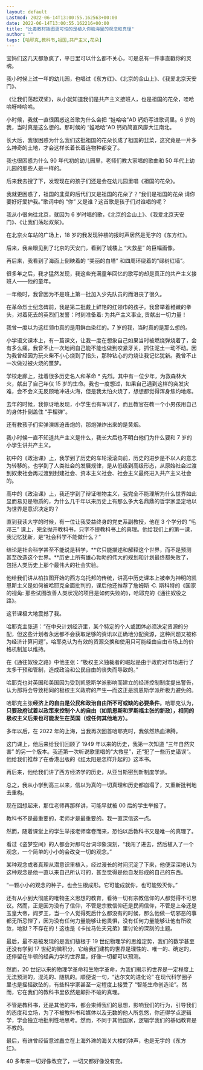 ```yaml
---
layout: default
Lastmod: 2022-06-14T13:00:55.162563+00:00
date: 2022-06-14T13:00:55.162216+00:00
title: "比毒教材插图更可怕的是植入你脑海里的观念和真理"
author: ""
tags: [哈耶克,教科书,祖国,共产主义,花朵]
---
```


宝妈们这几天都急疯了，平日里可以什么都不关心，可是总有一件事直戳你的灵魂。

我小时候上过一年的幼儿园，也唱过《东方红》、《北京的金山上》、《我爱北京天安门》、

《让我们荡起双桨》，从小就知道我们是共产主义接班人，也是祖国的花朵，哇哈哈呀哇哈哈。

小时候，我就一直很困惑这首歌为什么会把 “娃哈哈”AD 钙奶写进歌词里。6 岁的我，当时真是这么想的。那时候的 “娃哈哈”AD 钙奶简直风靡大江南北。

长大后，我很困惑为什么我们这批祖国的花朵长成了祖国的韭菜，这究竟是一片多么神奇的土地，才会这样长着长着连物种都变了。

我也很困惑为什么 90 年代初的幼儿园里，老师们教大家唱的歌曲和 50 年代上幼儿园的那些人是一样的。

后来我去搜了下，发现现在的孩子们还是会在幼儿园里唱《祖国的花朵》。

我就更困惑了，祖国的韭菜的后代们又是祖国的花朵了？“我们是祖国的花朵 请你要好好爱护我。”歌词中的 “你” 又是谁？这首歌是孩子们对谁唱的呢？

我从小很向往北京，就因为 6 岁时唱的歌，《北京的金山上》、《我爱北京天安门》、《让我们荡起双桨》。

在北京火车站的广场上，18 岁的我发现钟楼的报时声居然是无字的《东方红》。

后来，我亲眼见到了北京的天安门，看到了城楼上 “大救星” 的巨幅画像。

再后来，我看到了海面上倒映着的 “美丽的白塔” 和四周环绕着的“绿树红墙”。

很多年之后，我才猛然发现，我这些充满童年回忆的歌写的却是真正的共产主义接班人——他的童年。

一年级时，我曾因为不是班上第一批加入少先队员的而沮丧了很久。

在革命烈士纪念碑前，我是第二批戴上鲜艳的红领巾的孩子。我曾举着稚嫩的拳头，对着死去的英烈们发誓：时刻准备着: 为共产主义事业, 贡献出一切力量！

我曾一度以为这红领巾真的是用鲜血染红的。7 岁的我，当时真的是那么想的。

小学语文课本上，有一篇课文，让我一度在想象自己如果当时被燃烧弹烧着了，会有多么痛。我曾不止一次地问自己能不能也做到咬紧牙关，抓住泥土一动不动。因为我曾经因为玩火柴不小心烧到了指头，那种钻心的灼烧让我记忆犹新。我曾不止一次做过被火烧的噩梦。

学校走廊上，挂着很多历史名人和革命 \* 先烈。其中有一位少年，为救森林大火，献出了自己年仅 15 岁的生命。我也一度想过，如果自己遇到这样的突发灾难，会不会义无反顾地冲进火海，但是我太怕火烧了，想想都觉得浑身焦灼地疼。

去年的时候，我惊讶地发现，小学生也有军训了，而且教官在教一个小男孩用自己的身体扑倒盖住 “手榴弹”。

还有教孩子们实弹演练迫击炮的，那炮弹炸出来的是黄烟。

我小时候一直不知道共产主义是什么，我长大后也不明白他们为什么要和 7 岁的小学生讲共产主义。

初中的《政治课》上，我学到了历史的车轮滚滚向前，历史的进步是不以人的意志为转移的。也学到了人类社会的发展规律，是从低级到高级形态，从原始社会过渡到奴隶社会再过渡到封建社会、资本主义社会、社会主义最终进入共产主义社会的。

高中的《政治课》上，我还学到了辩证唯物主义，我完全不能理解为什么世界如此显而易见是物质的，为什么几千年以来历史上有那么多大名鼎鼎的哲学家坚定地以为世界是意识决定的？

直到我读大学的时候，有一位让我受益终身的党史系副教授，他在 3 个学分的 “毛邓三” 课上，完全抛开教科书，只字不提教科书上的真理。他给我们上的第一课，我记忆犹新，是“社会科学不能做什么？”

结论是社会科学甚至不能说是科学，**它只能描述和解释这个世界，而不是预测甚至改造这个世界。**历史上所有雄心勃勃的伟大的规划和计划最终都失败了，包括人类历史上那个最伟大的社会实验。

他给我们讲从柏拉图开始的西方乌托邦的传统，讲高中历史课本上被奉为神明的凯恩斯主义是如何被哈耶克全面批判的，课后他还推荐了詹姆斯 ·C. 斯科特的《国家的视角: 那些试图改善人类状况的项目是如何失败的》，哈耶克的《通往奴役之路》。

这节课极大地震撼了我。

哈耶克主张道：“在中央计划经济里，某个特定的个人或团体必须决定资源的分配，但这些计划者永远都不会获取足够的资讯以正确地分配资源，这种问题又被称为经济计算问题”。哈耶克认为有效的资源交换和使用只可能经由自由市场上的价格机制加以维持。

在《通往奴役之路》中他主张：“极权主义独裁者的崛起是由于政府对市场进行了太多干预和管制，造成政治和公民自由的丧失而导致的。”

哈耶克也对英国和美国因为受到凯恩斯学派影响而建立的经济控制制度提出警告，认为那将会导致相同的极权主义政府的产生—而这正是凯恩斯学派所极力避免的。

哈耶克主张**经济上的自由是公民和政治自由所不可或缺的必要条件**。哈耶克认为，**只要政府试着以政策来控制个人的自由（如凯恩斯和罗斯福主张的新政），相同的极权主义后果也可能发生在英国（或任何其他地方）。**

多年以后，在 2022 年的上海，当我再次回首哈耶克时，我依然热血沸腾。

这门课上，他后来给我们回顾了 1949 年以来的历史，我第一次知道 “三年自然灾害” 的另一个版本。我还第一次听说歌里唱的“大救星”，还“犯了一些历史错误”。他给我们推荐了在香港出版的《红太阳是怎样升起的》这本书。

再后来，他给我们讲了西方经济学的历史，从亚当斯密到新制度学派。

总之，我从小学到高三以来，信以为真的一切真理和历史都崩塌了，又重新批判地去重构。

现在回想起来，那位老师再那样讲，可能早就被 00 后的学生举报了。

教科书不是最重要的，老师才是最重要的。我一直深信这一点。

然而，随着课堂上的学生举报老师席卷而来，恐怕以后教科书又是唯一的真理了。

看过《盗梦空间》的人都会对那句台词印象深刻，“我闯了进去，然后植入了一个观念，一个简单的小小的会改变一切的观念。”

某种观念或者真理从潜意识里植入，经过漫长的时间沉淀了下来，他便深深地认为这种观念是他一直以来自己所认可的，甚至觉得是他自发形成的自己的东西。

“一颗小小的观念的种子，也会生根成形。它可能成就你，也可能毁灭你。”

还有从小到大彻底的唯物主义思想的教育，看待一切有宗教信仰的人都觉得不可思议。然而，正是因为没有了信仰，不管是宗教信仰还是民间信仰，不管是上帝还是玉皇大帝，阎罗王，当一个人觉得死后什么都没有的时候，那么他做一切邪恶的事都无所忌惮了，因为没有任何力量能够让他畏惧，没有任何力量能够让他有所收敛，地狱？不存在的！这也是《卡拉马佐夫兄弟》里讨论的深刻的主题。

最后，最不易被发现的是我们植根于 19 世纪物理学的思维定势，我们的数学甚至还没有学到 17 世纪的微积分，它给我们建构的世界是理性的、唯一的、确定的，还停留在牛顿的经典力学的世界里，好像一切都可以预测。

然而，20 世纪以来的物理学革命和生物学革命，为我们揭示的世界是一定程度上无法预测的，混沌的、随机的。顺便说一句，“达尔文的进化论” 在现代科学圈子里也是摇摇欲坠的，有些科学家甚至一定程度上接受了 “智能生命创造论”。然而，它在我们的教科书里依然是颠扑不破的真理。

不管是教科书，还是其他的书，都会束缚我们的思想，影响我们的行为，引导我们的态度和立场，为了不被教科书和媒体以及无数的他人所忽悠，你还得学点逻辑学，学会独立地批判性地思考。然而，不同于其他国家，逻辑学我们的基础教育是不教的。

最后，有谁曾经留意过矗立在上海外滩的海关大楼的钟声，也是无字的《东方红》。

40 多年来一切好像改变了，一切又都好像没有变。

